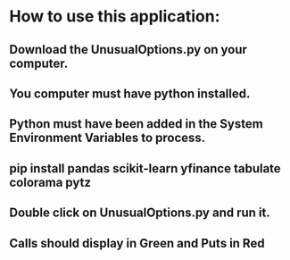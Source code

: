 # How to use this application:
## Download the UnusualOptions.py on your computer.
## You computer must have python installed.
## Python must have been added in the System Environment Variables to process.
## pip install pandas scikit-learn yfinance tabulate colorama pytz
## Double click on UnusualOptions.py and run it.
## Calls should display in Green and Puts in Red
